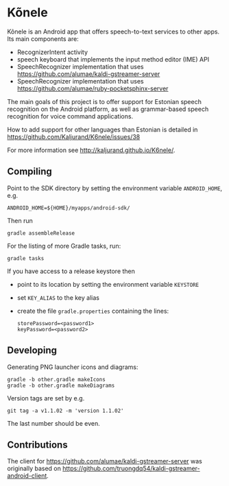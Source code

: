 Kõnele
======

Kõnele is an Android app that offers speech-to-text services to other apps.
Its main components are:

  - RecognizerIntent activity
  - speech keyboard that implements the input method editor (IME) API
  - SpeechRecognizer implementation that uses <https://github.com/alumae/kaldi-gstreamer-server>
  - SpeechRecognizer implementation that uses <https://github.com/alumae/ruby-pocketsphinx-server>

The main goals of this project is to offer support for Estonian speech recognition on the
Android platform, as well as grammar-based speech recognition for voice command applications.

How to add support for other languages than Estonian is detailed in https://github.com/Kaljurand/K6nele/issues/38

For more information see <http://kaljurand.github.io/K6nele/>.


Compiling
---------

Point to the SDK directory by setting the environment variable
`ANDROID_HOME`, e.g.

    ANDROID_HOME=${HOME}/myapps/android-sdk/

Then run

    gradle assembleRelease

For the listing of more Gradle tasks, run:

    gradle tasks


If you have access to a release keystore then

  - point to its location by setting the environment variable `KEYSTORE`
  - set `KEY_ALIAS` to the key alias
  - create the file `gradle.properties` containing the lines:

        storePassword=<password1>
        keyPassword=<password2>


Developing
----------

Generating PNG launcher icons and diagrams:

    gradle -b other.gradle makeIcons
    gradle -b other.gradle makeDiagrams


Version tags are set by e.g.

    git tag -a v1.1.02 -m 'version 1.1.02'

The last number should be even.


Contributions
-------------

The client for <https://github.com/alumae/kaldi-gstreamer-server>
was originally based on <https://github.com/truongdq54/kaldi-gstreamer-android-client>.
